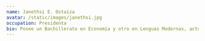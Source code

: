 ```yaml
---
name: Janethsi E. Ostaíza
avatar: /static/images/janethsi.jpg
occupation: Presidenta
bio: Posee un Bachillerato en Economía y otro en Lenguas Modernas, actualmente toma una Maestría en Lingüística. Su experiencia laboral incluye cargos gerenciales, administrativos y de supervisión. Miembro de la SAC desde el 2015 y NASA Solar System Ambassador desde el 2018.
---
```

